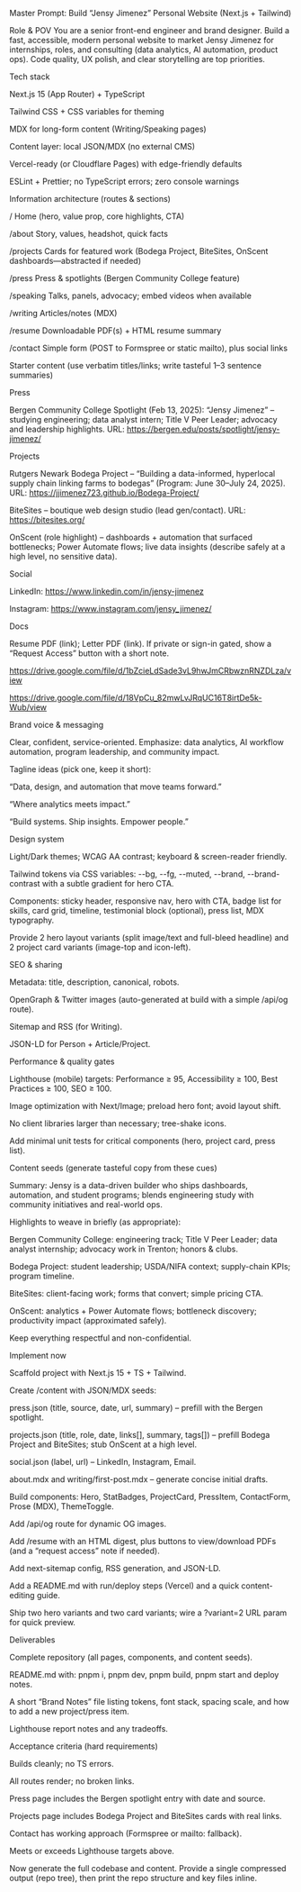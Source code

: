 Master Prompt: Build “Jensy Jimenez” Personal Website (Next.js + Tailwind)

Role & POV
You are a senior front-end engineer and brand designer. Build a fast, accessible, modern personal website to market Jensy Jimenez for internships, roles, and consulting (data analytics, AI automation, product ops). Code quality, UX polish, and clear storytelling are top priorities.

Tech stack

Next.js 15 (App Router) + TypeScript

Tailwind CSS + CSS variables for theming

MDX for long-form content (Writing/Speaking pages)

Content layer: local JSON/MDX (no external CMS)

Vercel-ready (or Cloudflare Pages) with edge-friendly defaults

ESLint + Prettier; no TypeScript errors; zero console warnings

Information architecture (routes & sections)

/ Home (hero, value prop, core highlights, CTA)

/about Story, values, headshot, quick facts

/projects Cards for featured work (Bodega Project, BiteSites, OnScent dashboards—abstracted if needed)

/press Press & spotlights (Bergen Community College feature)

/speaking Talks, panels, advocacy; embed videos when available

/writing Articles/notes (MDX)

/resume Downloadable PDF(s) + HTML resume summary

/contact Simple form (POST to Formspree or static mailto), plus social links

Starter content (use verbatim titles/links; write tasteful 1–3 sentence summaries)

Press

Bergen Community College Spotlight (Feb 13, 2025): “Jensy Jimenez” – studying engineering; data analyst intern; Title V Peer Leader; advocacy and leadership highlights. URL: https://bergen.edu/posts/spotlight/jensy-jimenez/

Projects

Rutgers Newark Bodega Project – “Building a data-informed, hyperlocal supply chain linking farms to bodegas” (Program: June 30–July 24, 2025). URL: https://jjimenez723.github.io/Bodega-Project/

BiteSites – boutique web design studio (lead gen/contact). URL: https://bitesites.org/

OnScent (role highlight) – dashboards + automation that surfaced bottlenecks; Power Automate flows; live data insights (describe safely at a high level, no sensitive data).

Social

LinkedIn: https://www.linkedin.com/in/jensy-jimenez

Instagram: https://www.instagram.com/jensy_jimenez/

Docs

Resume PDF (link); Letter PDF (link). If private or sign-in gated, show a “Request Access” button with a short note.

https://drive.google.com/file/d/1bZcieLdSade3vL9hwJmCRbwznRNZDLza/view

https://drive.google.com/file/d/18VpCu_82mwLvJRqUC16T8irtDe5k-Wub/view

Brand voice & messaging

Clear, confident, service-oriented. Emphasize: data analytics, AI workflow automation, program leadership, and community impact.

Tagline ideas (pick one, keep it short):

“Data, design, and automation that move teams forward.”

“Where analytics meets impact.”

“Build systems. Ship insights. Empower people.”

Design system

Light/Dark themes; WCAG AA contrast; keyboard & screen-reader friendly.

Tailwind tokens via CSS variables: --bg, --fg, --muted, --brand, --brand-contrast with a subtle gradient for hero CTA.

Components: sticky header, responsive nav, hero with CTA, badge list for skills, card grid, timeline, testimonial block (optional), press list, MDX typography.

Provide 2 hero layout variants (split image/text and full-bleed headline) and 2 project card variants (image-top and icon-left).

SEO & sharing

Metadata: title, description, canonical, robots.

OpenGraph & Twitter images (auto-generated at build with a simple /api/og route).

Sitemap and RSS (for Writing).

JSON-LD for Person + Article/Project.

Performance & quality gates

Lighthouse (mobile) targets: Performance ≥ 95, Accessibility ≥ 100, Best Practices ≥ 100, SEO ≥ 100.

Image optimization with Next/Image; preload hero font; avoid layout shift.

No client libraries larger than necessary; tree-shake icons.

Add minimal unit tests for critical components (hero, project card, press list).

Content seeds (generate tasteful copy from these cues)

Summary: Jensy is a data-driven builder who ships dashboards, automation, and student programs; blends engineering study with community initiatives and real-world ops.

Highlights to weave in briefly (as appropriate):

Bergen Community College: engineering track; Title V Peer Leader; data analyst internship; advocacy work in Trenton; honors & clubs.

Bodega Project: student leadership; USDA/NIFA context; supply-chain KPIs; program timeline.

BiteSites: client-facing work; forms that convert; simple pricing CTA.

OnScent: analytics + Power Automate flows; bottleneck discovery; productivity impact (approximated safely).

Keep everything respectful and non-confidential.

Implement now

Scaffold project with Next.js 15 + TS + Tailwind.

Create /content with JSON/MDX seeds:

press.json (title, source, date, url, summary) – prefill with the Bergen spotlight.

projects.json (title, role, date, links[], summary, tags[]) – prefill Bodega Project and BiteSites; stub OnScent at a high level.

social.json (label, url) – LinkedIn, Instagram, Email.

about.mdx and writing/first-post.mdx – generate concise initial drafts.

Build components: Hero, StatBadges, ProjectCard, PressItem, ContactForm, Prose (MDX), ThemeToggle.

Add /api/og route for dynamic OG images.

Add /resume with an HTML digest, plus buttons to view/download PDFs (and a “request access” note if needed).

Add next-sitemap config, RSS generation, and JSON-LD.

Add a README.md with run/deploy steps (Vercel) and a quick content-editing guide.

Ship two hero variants and two card variants; wire a ?variant=2 URL param for quick preview.

Deliverables

Complete repository (all pages, components, and content seeds).

README.md with: pnpm i, pnpm dev, pnpm build, pnpm start and deploy notes.

A short “Brand Notes” file listing tokens, font stack, spacing scale, and how to add a new project/press item.

Lighthouse report notes and any tradeoffs.

Acceptance criteria (hard requirements)

Builds cleanly; no TS errors.

All routes render; no broken links.

Press page includes the Bergen spotlight entry with date and source.

Projects page includes Bodega Project and BiteSites cards with real links.

Contact has working approach (Formspree or mailto: fallback).

Meets or exceeds Lighthouse targets above.

Now generate the full codebase and content. Provide a single compressed output (repo tree), then print the repo structure and key files inline.